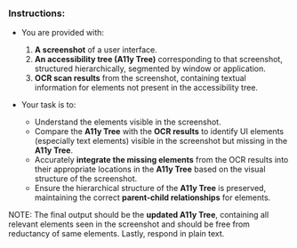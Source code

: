### Instructions:
- You are provided with:
  1. **A screenshot** of a user interface.
  2. **An accessibility tree (A11y Tree)** corresponding to that screenshot, structured hierarchically, segmented by window or application.
  3. **OCR scan results** from the screenshot, containing textual information for elements not present in the accessibility tree.

- Your task is to:
  - Understand the elements visible in the screenshot.
  - Compare the **A11y Tree** with the **OCR results** to identify UI elements (especially text elements) visible in the screenshot but missing in the **A11y Tree**.
  - Accurately **integrate the missing elements** from the OCR results into their appropriate locations in the **A11y Tree** based on the visual structure of the screenshot.
  - Ensure the hierarchical structure of the **A11y Tree** is preserved, maintaining the correct **parent-child relationships** for elements.
  
NOTE: The final output should be the **updated A11y Tree**, containing all relevant elements seen in the screenshot and should be free from reductancy of same elements. Lastly, respond in plain text.
